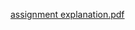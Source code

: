 [assignment explanation.pdf](https://github.com/BoxuLiu/Anchor/files/8860765/assignment.explanation.pdf)
